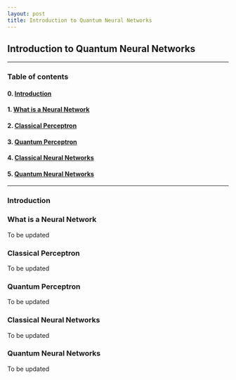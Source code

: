 ```yaml
---
layout: post
title: Introduction to Quantum Neural Networks
---
```


## Introduction to Quantum Neural Networks

----
### Table of contents

#### 0. [Introduction](#introduction)

#### 1. [What is a Neural Network](#what_is_a_neural_network)

#### 2. [Classical Perceptron](#classical_perceptron)

#### 3. [Quantum Perceptron](#quantum_perceptron)

#### 4. [Classical Neural Networks](#classical_neural_networks)

#### 5. [Quantum Neural Networks](#quantum_neural_networks)
----

### Introduction<a id='introduction'></a>



### What is a Neural Network<a id='what_is_a_neural_network'></a>

To be updated

### Classical Perceptron<a id='classical_perceptron'></a>

To be updated

### Quantum Perceptron<a id='quantum_perceptron'></a>

To be updated

### Classical Neural Networks<a id='classical_neural_networks'></a>

To be updated

### Quantum Neural Networks<a id='quantum_neural_networks'></a>

To be updated
